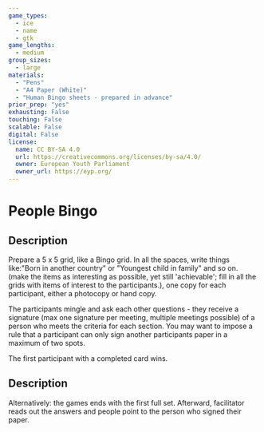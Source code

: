 ```yaml
---
game_types:
  - ice
  - name
  - gtk
game_lengths:
  - medium
group_sizes:
  - large
materials:
  - "Pens"
  - "A4 Paper (White)"
  - "Human Bingo sheets - prepared in advance"
prior_prep: "yes"
exhausting: False
touching: False
scalable: False
digital: False
license:
  name: CC BY-SA 4.0
  url: https://creativecommons.org/licenses/by-sa/4.0/
  owner: European Youth Parliament
  owner_url: https://eyp.org/
---
```

# People Bingo

## Description
Prepare a 5 x 5 grid, like a Bingo grid. 
In all the spaces, write things like:"Born in another country" or "Youngest child in family" and so on. (make the items as interesting as possible, yet still 'achievable'; fill in all the grids with items of interest to the participants.), one copy for each participant, either a photocopy or hand copy.

The participants mingle and ask each other questions - they receive a signature (max one signature per meeting, multiple meetings possible) of a person who meets the criteria for each section.
You may want to impose a rule that a participant can only sign another participants paper in a maximum of two spots.

The first participant with a completed card wins.

## Description
Alternatively: the games ends with the first full set.
Afterward, facilitator reads out the answers and people point to the person who signed their paper.
